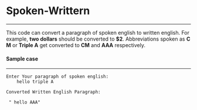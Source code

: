 # Spoken-Writtern
---  
This code can convert a paragraph of spoken english to written english. For example, __two dollars__ should be converted to __$2__. Abbreviations spoken as __C M__ or __Triple A__ get converted to __CM__ and __AAA__ respectively.

#### Sample case  
---  
```
Enter Your paragraph of spoken english:
	hello triple A

Converted Written English Paragraph:

 " hello AAA"
```
